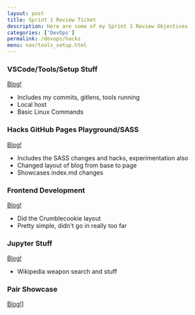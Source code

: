 ```yaml
---
layout: post
title: Sprint 1 Review Ticket
description: Here are some of my Sprint 1 Review Objectives
categories: ['DevOps']
permalink: /devops/hacks
menu: nav/tools_setup.html
---
```


###  VSCode/Tools/Setup Stuff
[Blog!](https://sris126.github.io/Sri_2025/devops/tools/accounts)
- Includes my commits, gitlens, tools running
- Local host
- Basic Linux Commands

### Hacks GitHub Pages Playground/SASS
[Blog!](https://sris126.github.io/Sri_2025/devops/tools/setup)
- Includes the SASS changes and hacks, experimentation also
- Changed layout of blog from base to page
- Showcases index.md changes

### Frontend Development
[Blog!](https://sris126.github.io/Sri_2025/2024/08/27/FrontendDev.html)
- Did the Crumblecookie layout
- Pretty simple, didn't go in really too far

### Jupyter Stuff
[Blog!](https://sris126.github.io/Sri_2025/2024/09/08/23-playing-jupyer-notebooks_IPYNB_2_.html)
- Wikipedia weapon search and stuff


### Pair Showcase
[Blog!](https://sgtech08.github.io/student//5.a/c4.1/2023/09/05/movie-searchapi.html)]

